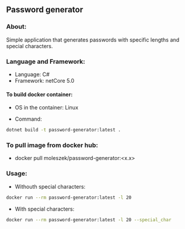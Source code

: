 ## Password generator

### About:

Simple application that generates passwords with specific lengths and special characters.

### Language and Framework:

* Language: C#
* Framework: netCore 5.0

#### To build docker container:

* OS in the container: Linux

* Command:

```bash
dotnet build -t password-generator:latest .
```

### To pull image from docker hub:

* docker pull moleszek/password-generator:<x.x>

### Usage:

* Withouth special characters:

```bash
docker run --rm password-generator:latest -l 20
```

* With special characters:

```bash
docker run --rm password-generator:latest -l 20 --special_char
```
